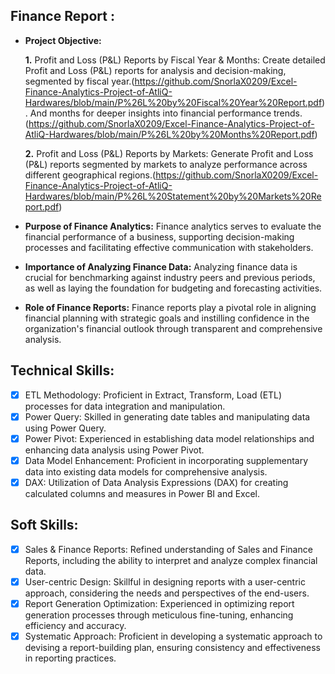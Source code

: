 ## Finance Report :

- **Project Objective:**

    **1.** Profit and Loss (P&L) Reports by Fiscal Year & Months: Create detailed Profit and Loss (P&L) reports for analysis and decision-making, segmented by fiscal year.(https://github.com/SnorlaX0209/Excel-Finance-Analytics-Project-of-AtliQ-Hardwares/blob/main/P%26L%20by%20Fiscal%20Year%20Report.pdf). And months for deeper insights into financial performance trends.(https://github.com/SnorlaX0209/Excel-Finance-Analytics-Project-of-AtliQ-Hardwares/blob/main/P%26L%20by%20Months%20Report.pdf)

   **2.** Profit and Loss (P&L) Reports by Markets: Generate Profit and Loss (P&L) reports segmented by markets to analyze performance across different geographical regions.(https://github.com/SnorlaX0209/Excel-Finance-Analytics-Project-of-AtliQ-Hardwares/blob/main/P%26L%20Statement%20by%20Markets%20Report.pdf)

- **Purpose of Finance Analytics:** Finance analytics serves to evaluate the financial performance of a business, supporting decision-making processes and facilitating effective communication with stakeholders.

- **Importance of Analyzing Finance Data:** Analyzing finance data is crucial for benchmarking against industry peers and previous periods, as well as laying the foundation for budgeting and forecasting activities.

- **Role of Finance Reports:** Finance reports play a pivotal role in aligning financial planning with strategic goals and instilling confidence in the organization's financial outlook through transparent and comprehensive analysis.

## Technical Skills:

- [x]	ETL Methodology: Proficient in Extract, Transform, Load (ETL) processes for data integration and manipulation.
- [x]	Power Query: Skilled in generating date tables and manipulating data using Power Query.
- [x]	Power Pivot: Experienced in establishing data model relationships and enhancing data analysis using Power Pivot.
- [x]	Data Model Enhancement: Proficient in incorporating supplementary data into existing data models for comprehensive analysis.
- [x] DAX: Utilization of Data Analysis Expressions (DAX) for creating calculated columns and measures in Power BI and Excel.

## Soft Skills:

- [x] Sales & Finance Reports: Refined understanding of Sales and Finance Reports, including the ability to interpret and analyze complex financial data.
- [x] User-centric Design: Skillful in designing reports with a user-centric approach, considering the needs and perspectives of the end-users.
- [x] Report Generation Optimization: Experienced in optimizing report generation processes through meticulous fine-tuning, enhancing efficiency and accuracy.
- [x] Systematic Approach: Proficient in developing a systematic approach to devising a report-building plan, ensuring consistency and effectiveness in reporting practices.
